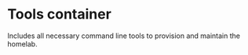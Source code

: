 # Tools container

Includes all necessary command line tools to provision and maintain the homelab.
